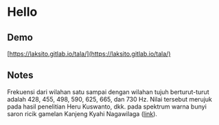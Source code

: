 # Hello

## Demo

[https://laksito.gitlab.io/tala/](https://laksito.gitlab.io/tala/)

## Notes

Frekuensi dari wilahan satu sampai dengan wilahan tujuh berturut-turut adalah 428, 455, 498, 590, 625, 665, dan 730 Hz. Nilai tersebut merujuk pada hasil penelitian Heru Kuswanto, dkk. pada spektrum warna bunyi saron ricik gamelan Kanjeng Kyahi Nagawilaga ([link](http://staff.uny.ac.id/sites/default/files/131656346/Kajian%20Spektrum%20Warna%20Bunyi%20Saron%20Ricik%20(Heru%20Kuswanto,%20Sumarna,%20Agus%20Purwanto).pdf.pdf)).